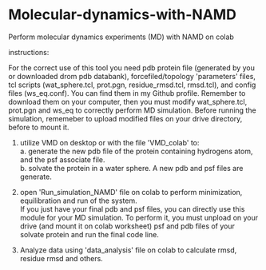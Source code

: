 # Molecular-dynamics-with-NAMD
Perform molecular dynamics experiments (MD) with NAMD on colab

instructions:

For the correct use of this tool you need pdb protein file (generated by you or downloaded drom pdb databank), forcefiled/topology 'parameters' files, tcl scripts (wat_sphere.tcl, prot.pgn, residue_rmsd.tcl, rmsd.tcl), and config files (ws_eq.conf). You can find them in my Github profile. Remember to download them on your computer, then you must modify wat_sphere.tcl, prot.pgn and ws_eq to correctly perform MD simulation. Before running the simulation, rememeber to upload modified files on your drive directory, before to mount it.

1. utilize VMD on desktop or with the file 'VMD_colab' to:\
a. generate the new pdb file of the protein containing hydrogens atom, and the psf associate file.\
b. solvate the protein in a water sphere. A new pdb and psf files are generate. 

2. open 'Run_simulation_NAMD' file on colab to perform minimization, equilibration and run of the system.\
If you just have your final pdb and psf files, you can directly use this module for your MD simulation. To perform it, you must unpload on your drive (and mount it on colab worksheet) psf and pdb files of your solvate protein and run the final code line.

3. Analyze data using 'data_analysis' file on colab to calculate rmsd, residue rmsd and others.
